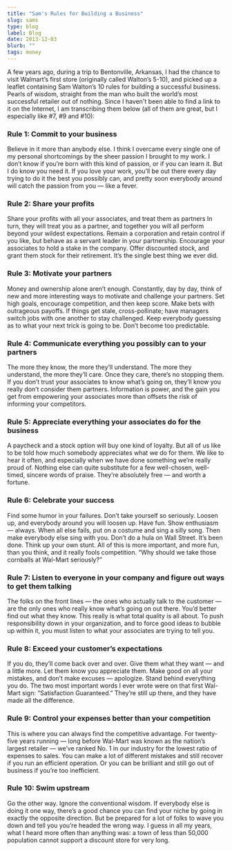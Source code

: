 ```yaml
---
title: "Sam's Rules for Building a Business"
slug: sams
type: blog
label: Blog
date: 2013-12-03
blurb: ""
tags: money
---
```


A few years ago, during a trip to Bentonville, Arkansas, I had the chance to visit Walmart’s first store (originally called Walton’s 5-10), and picked up a leaflet containing Sam Walton’s 10 rules for building a successful business. Pearls of wisdom, straight from the man who built the world’s most successful retailer out of nothing. Since I haven't been able to find a link to it on the Internet, I am transcribing them below (all of them are great, but I especially like #7, #9 and #10):

### Rule 1: Commit to your business

Believe in it more than anybody else. I think I overcame every single one of my personal shortcomings by the sheer passion I brought to my work. I don’t know if you’re born with this kind of passion, or if you can learn it. But I do know you need it. If you love your work, you’ll be out there every day trying to do it the best you possibly can, and pretty soon everybody around will catch the passion from you — like a fever.

### Rule 2: Share your profits

Share your profits with all your associates, and treat them as partners
In turn, they will treat you as a partner, and together you will all perform beyond your wildest expectations. Remain a corporation and retain control if you like, but behave as a servant leader in your partnership. Encourage your associates to hold a stake in the company. Offer discounted stock, and grant them stock for their retirement. It’s the single best thing we ever did.

### Rule 3: Motivate your partners

Money and ownership alone aren’t enough. Constantly, day by day, think of new and more interesting ways to motivate and challenge your partners. Set high goals, encourage competition, and then keep score. Make bets with outrageous payoffs. If things get stale, cross-pollinate; have managers switch jobs with one another to stay challenged. Keep everybody guessing as to what your next trick is going to be. Don’t become too predictable.

### Rule 4: Communicate everything you possibly can to your partners

The more they know, the more they’ll understand. The more they understand, the more they’ll care. Once they care, there’s no stopping them. If you don’t trust your associates to know what’s going on, they’ll know you really don’t consider them partners. Information is power, and the gain you get from empowering your associates more than offsets the risk of informing your competitors.

### Rule 5: Appreciate everything your associates do for the business

A paycheck and a stock option will buy one kind of loyalty. But all of us like to be told how much somebody appreciates what we do for them. We like to hear it often, and especially when we have done something we’re really proud of. Nothing else can quite substitute for a few well-chosen, well-timed, sincere words of praise. They’re absolutely free — and worth a fortune.

### Rule 6: Celebrate your success

Find some humor in your failures. Don’t take yourself so seriously. Loosen up, and everybody around you will loosen up. Have fun. Show enthusiasm — always. When all else fails, put on a costume and sing a silly song. Then make everybody else sing with you. Don’t do a hula on Wall Street. It’s been done. Think up your own stunt. All of this is more important, and more fun, than you think, and it really fools competition. “Why should we take those cornballs at Wal-Mart seriously?”

### Rule 7: Listen to everyone in your company and figure out ways to get them talking

The folks on the front lines — the ones who actually talk to the customer — are the only ones who really know what’s going on out there. You’d better find out what they know. This really is what total quality is all about. To push responsibility down in your organization, and to force good ideas to bubble up within it, you must listen to what your associates are trying to tell you.

### Rule 8: Exceed your customer’s expectations

If you do, they’ll come back over and over. Give them what they want — and a little more. Let them know you appreciate them. Make good on all your mistakes, and don’t make excuses — apologize. Stand behind everything you do. The two most important words I ever wrote were on that first Wal-Mart sign: “Satisfaction Guaranteed.” They’re still up there, and they have made all the difference.

### Rule 9: Control your expenses better than your competition

This is where you can always find the competitive advantage. For twenty-five years running — long before Wal-Mart was known as the nation’s largest retailer — we’ve ranked No. 1 in our industry for the lowest ratio of expenses to sales. You can make a lot of different mistakes and still recover if you run an efficient operation. Or you can be brilliant and still go out of business if you’re too inefficient.

### Rule 10: Swim upstream

Go the other way. Ignore the conventional wisdom. If everybody else is doing it one way, there’s a good chance you can find your niche by going in exactly the opposite direction. But be prepared for a lot of folks to wave you down and tell you you’re headed the wrong way. I guess in all my years, what I heard more often than anything was: a town of less than 50,000 population cannot support a discount store for very long.
